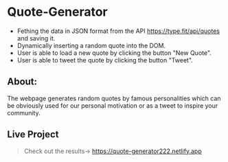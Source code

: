 # Quote-Generator

- Fething the data in JSON format from the API https://type.fit/api/quotes and saving it.
- Dynamically inserting a random quote into the DOM.
- User is able to load a new quote by clicking the button "New Quote".
- User is able to tweet the quote by clicking the button "Tweet".

## About:

The webpage generates random quotes by famous personalities which can be obviously used for our personal motivation or as a tweet to inspire your community.


## Live Project

> Check out the results->  https://quote-generator222.netlify.app
